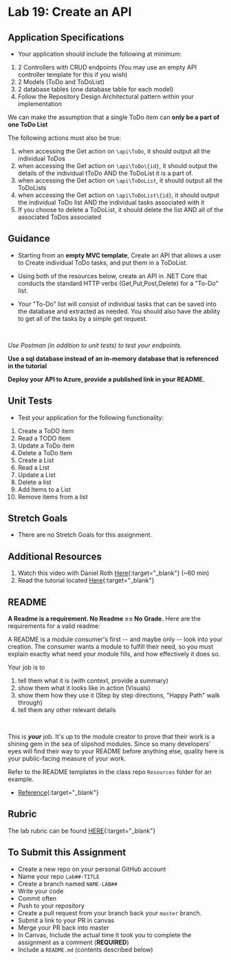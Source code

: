 # Lab 19: Create an API

## Application Specifications
- Your application should include the following at minimum:
1. 2 Controllers with CRUD endpoints (You may use an empty API controller template for this if you wish)
1. 2 Models (ToDo and ToDoList)
1. 2 database tables (one database table for each model)
1. Follow the Repository Design Architectural pattern within your implementation

We can make the assumption that a single ToDo item can **only be a part of one ToDo List**

The following actions must also be true:

1. when accessing the Get action on `\api\ToDo`, it should output all the individual ToDos
1. when accessing the Get action on `\api\ToDo\{id}`, it should output the details of the individual tToDo AND the ToDoList it is a part of.
1. when accessing the Get action on `\api\ToDoList`, it should output all the ToDoLists
1. when accessing the Get action on `\api\ToDoList\{id}`, it should output the individual ToDo list AND the individual tasks associated with it
1. If you choose to delete a ToDoList, it should delete the list AND all of the associated ToDos associated


## Guidance
- Starting from an **empty MVC template**, Create an API that allows a user to Create individual ToDo tasks, and put them in a ToDoList. 

- Using both of the resources below, create an API in .NET Core that conducts the standard HTTP verbs (Get,Put,Post,Delete) for a "To-Do" list.

- Your "To-Do" list will consist of individual tasks that can be saved into the database and extracted as needed. You should also have the ability to 
get all of the tasks by a simple get request. 
<br />

*Use Postman (in addition to unit tests) to test your endpoints.* 

**Use a sql database instead of an in-memory database that is referenced in the tutorial**

**Deploy your API to Azure, provide a published link in your README.**


## Unit Tests
- Test your application for the following functionality:
1. Create a ToDO item
2. Read a TODO Item
3. Update a ToDo item
4. Delete a ToDo Item
5. Create a List
6. Read a List
7. Update a List
8. Delete a list
9. Add Items to a List
10. Remove items from a list


## Stretch Goals
- There are no Stretch Goals for this assignment.


## Additional Resources
  1. Watch this video with Daniel Roth [Here](https://binged.it/2v2AXFe){:target="_blank"}  (~60 min)
  1. Read the tutorial located [Here](https://docs.microsoft.com/en-us/aspnet/core/tutorials/first-web-api){:target="_blank"} 

## README
**A Readme is a requirement. No Readme == No Grade.** 
Here are the requirements for a valid readme:

A README is a module consumer's first -- and maybe only -- look into your creation. The consumer wants a module to fulfill their need, so you must explain exactly what need your module fills, and how effectively it does so.

Your job is to

1. tell them what it is (with context, provide a summary)
2. show them what it looks like in action (Visuals)
3. show them how they use it (Step by step directions, "Happy Path" walk through)
4. tell them any other relevant details
<br />

This is ***your*** job. It's up to the module creator to prove that their work is a shining gem in the sea of slipshod modules. Since so many developers' eyes will find their way to your README before anything else, quality here is your public-facing measure of your work.

Refer to the README templates in the class repo `Resources` folder for an example. 
- [Reference](https://github.com/noffle/art-of-readme){:target="_blank"} 


## Rubric

The lab rubric can be found [HERE](../../Resources/rubric){:target="_blank"} 


## To Submit this Assignment
- Create a new repo on your personal GitHub account
- Name your repo `Lab##-TITLE`
- Create a branch named `NAME-LAB##`
- Write your code
- Commit often
- Push to your repository
- Create a pull request from your branch back your `master` branch.
- Submit a link to your PR in canvas
- Merge your PR back into master
- In Canvas, Include the actual time it took you to complete the assignment as a comment (**REQUIRED**)
- Include a `README.md` (contents described below)
